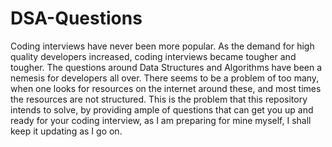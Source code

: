 # DSA-Questions
Coding interviews have never been more popular. As the demand for high quality developers increased, coding interviews became tougher and tougher. The questions around Data Structures and Algorithms have been a nemesis for developers all over. There seems to be a problem of too many, when one looks for resources on the internet around these, and most times the resources are not structured. This is the problem that this repository intends to solve, by providing ample of questions that can get you up and ready for your coding interview, as I am preparing for mine myself, I shall keep it updating as I go on.
